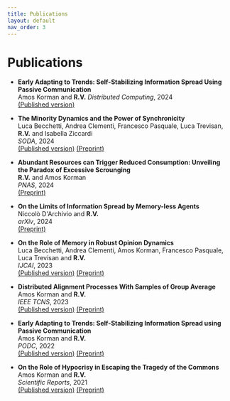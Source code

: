 ```yaml
---
title: Publications
layout: default
nav_order: 3
---
```


# Publications

- **Early Adapting to Trends: Self-Stabilizing Information Spread Using Passive Communication**   
Amos Korman and **R.V.**
*Distributed Computing*, 2024   
[(Published version)](https://doi.org/10.1007/s00446-024-00462-8)    

- **The Minority Dynamics and the Power of Synchronicity**   
Luca Becchetti, Andrea Clementi, Francesco Pasquale, Luca Trevisan, **R.V.** and Isabella Ziccardi   
*SODA*, 2024   
[(Published version)](https://doi.org/10.1137/1.9781611977912.144) [(Preprint)](https://arxiv.org/abs/2310.13558)   

- **Abundant Resources can Trigger Reduced Consumption: Unveiling the Paradox of Excessive Scrounging**   
**R.V.** and Amos Korman   
*PNAS*, 2024   
[(Preprint)](https://arxiv.org/abs/2307.04920)   

- **On the Limits of Information Spread by Memory-less Agents**   
Niccolò D'Archivio and **R.V.**   
*arXiv*, 2024   
[(Preprint)](https://arxiv.org/abs/2402.11553)   

- **On the Role of Memory in Robust Opinion Dynamics**   
Luca Becchetti, Andrea Clementi, Amos Korman, Francesco Pasquale, Luca Trevisan and **R.V.**   
*IJCAI*, 2023   
[(Published version)](https://doi.org/10.24963/ijcai.2023/4) [(Preprint)](https://arxiv.org/abs/2302.08600)   

- **Distributed Alignment Processes With Samples of Group Average**   
Amos Korman and **R.V.**   
*IEEE TCNS*, 2023   
[(Published version)](https://doi.org/10.1109/TCNS.2022.3212640) [(Preprint)](https://hal.science/hal-03124213)   

- **Early Adapting to Trends: Self-Stabilizing Information Spread using Passive Communication**   
Amos Korman and **R.V.**   
*PODC*, 2022   
[(Published version)](https://doi.org/10.1145/3519270.3538415) [(Preprint)](https://hal.science/hal-03615861)   

- **On the Role of Hypocrisy in Escaping the Tragedy of the Commons**   
Amos Korman and **R.V.**   
*Scientific Reports*, 2021   
[(Published version)](https://doi.org/10.1109/TCNS.2022.3212640) [(Preprint)](https://arxiv.org/abs/2106.15942)
